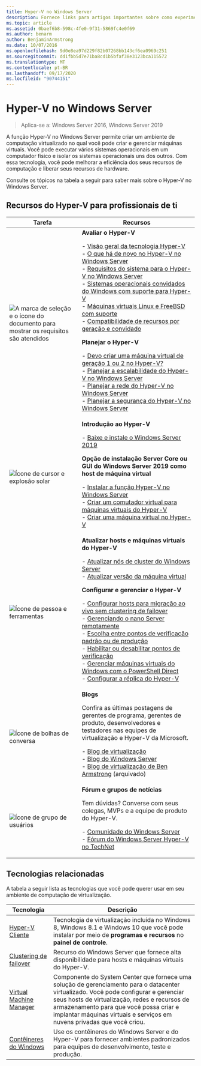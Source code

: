 ```yaml
---
title: Hyper-V no Windows Server
description: Fornece links para artigos importantes sobre como experimentar, planejar, implantar e gerenciar o Hyper-V
ms.topic: article
ms.assetid: 0baef6b8-598c-4fe0-9f31-5869fc4e0f69
ms.author: benarm
author: BenjaminArmstrong
ms.date: 10/07/2016
ms.openlocfilehash: 9d0e8ea97d229f82b07268bb143cf6ea0969c251
ms.sourcegitcommit: dd1fbb5d7e71ba8cd1b5bfaf38e3123bca115572
ms.translationtype: MT
ms.contentlocale: pt-BR
ms.lasthandoff: 09/17/2020
ms.locfileid: "90744151"
---
```

# <a name="hyper-v-on-windows-server"></a>Hyper-V no Windows Server

>Aplica-se a: Windows Server 2016, Windows Server 2019

A função Hyper-V no Windows Server permite criar um ambiente de computação virtualizado no qual você pode criar e gerenciar máquinas virtuais. Você pode executar vários sistemas operacionais em um computador físico e isolar os sistemas operacionais uns dos outros. Com essa tecnologia, você pode melhorar a eficiência dos seus recursos de computação e liberar seus recursos de hardware.

Consulte os tópicos na tabela a seguir para saber mais sobre o Hyper-V no Windows Server.

## <a name="hyper-v-resources-for-it-pros"></a>Recursos do Hyper-V para profissionais de ti

|Tarefa |Recursos|
|---|---|
|![A marca de seleção e o ícone do documento para mostrar os requisitos são atendidos](media/All_Symbols_MeetsRequirements.png)|**Avaliar o Hyper-V**<p>- [Visão geral da tecnologia Hyper-V](Hyper-V-Technology-Overview.md)<br />- [O que há de novo no Hyper-V no Windows Server](What-s-new-in-Hyper-V-on-Windows.md)<br />- [Requisitos do sistema para o Hyper-V no Windows Server](System-requirements-for-Hyper-V-on-Windows.md)<br />- [Sistemas operacionais convidados do Windows com suporte para Hyper-V](Supported-Windows-guest-operating-systems-for-Hyper-V-on-Windows.md) <br />- [Máquinas virtuais Linux e FreeBSD com suporte](Supported-Linux-and-FreeBSD-virtual-machines-for-Hyper-V-on-Windows.md)<br />- [Compatibilidade de recursos por geração e convidado](Hyper-V-feature-compatibility-by-generation-and-guest.md) <p>**Planejar o Hyper-V**<p>- [Devo criar uma máquina virtual de geração 1 ou 2 no Hyper-V?](plan/Should-I-create-a-generation-1-or-2-virtual-machine-in-Hyper-V.md) <br />- [Planejar a escalabilidade do Hyper-V no Windows Server](plan/plan-hyper-v-scalability-in-windows-server.md) <br />- [Planejar a rede do Hyper-V no Windows Server](plan/plan-hyper-v-networking-in-windows-server.md) <br />- [Planejar a segurança do Hyper-V no Windows Server](plan/plan-hyper-v-security-in-windows-server.md)|
|![Ícone de cursor e explosão solar](media/All_Symbols_GetStarted.png)|**Introdução ao Hyper-V**<p>- [Baixe e instale o Windows Server 2019](https://www.microsoft.com/evalcenter/evaluate-windows-server-2019)<p>**Opção de instalação Server Core ou GUI do Windows Server 2019 como host de máquina virtual**<p>- [Instalar a função Hyper-V no Windows Server](get-started/Install-the-Hyper-V-role-on-Windows-Server.md)<br />- [Criar um comutador virtual para máquinas virtuais do Hyper-V](get-started/Create-a-virtual-switch-for-Hyper-V-virtual-machines.md)<br />- [Criar uma máquina virtual no Hyper-V](get-started/Create-a-virtual-machine-in-Hyper-V.md)|
|![Ícone de pessoa e ferramentas](media/All_Symbols_Administrator.png)|**Atualizar hosts e máquinas virtuais do Hyper-V**<p>- [Atualizar nós de cluster do Windows Server](../../failover-clustering/Cluster-Operating-System-Rolling-Upgrade.md)<br />- [Atualizar versão da máquina virtual](deploy/Upgrade-virtual-machine-version-in-Hyper-V-on-Windows-or-Windows-Server.md)<p>**Configurar e gerenciar o Hyper-V**<p>- [Configurar hosts para migração ao vivo sem clustering de failover](deploy/Set-up-hosts-for-live-migration-without-Failover-Clustering.md)<br />- [Gerenciando o nano Server remotamente](../../get-started/manage-nano-server.md)<br />- [Escolha entre pontos de verificação padrão ou de produção](manage/Choose-between-standard-or-production-checkpoints-in-Hyper-V.md)<br />- [Habilitar ou desabilitar pontos de verificação](manage/Enable-or-disable-checkpoints-in-Hyper-V.md)<br />- [Gerenciar máquinas virtuais do Windows com o PowerShell Direct](manage/Manage-Windows-virtual-machines-with-PowerShell-Direct.md)<br />- [Configurar a réplica do Hyper-V](manage/Set-up-Hyper-V-Replica.md)|
|![Ícone de bolhas de conversa](media/All_Symbols_Chat.png)|**Blogs**<p>Confira as últimas postagens de gerentes de programa, gerentes de produto, desenvolvedores e testadores nas equipes de virtualização e Hyper-V da Microsoft.<p>- [Blog de virtualização](https://blogs.technet.com/b/virtualization/)<br />- [Blog do Windows Server](https://blogs.technet.com/b/windowsserver/)<br />- [Blog de virtualização de Ben Armstrong](/archive/blogs/virtual_pc_guy/) (arquivado)|
|![Ícone de grupo de usuários](media/All_Symbols_Users_Group.png)|**Fórum e grupos de notícias**<p>Tem dúvidas? Converse com seus colegas, MVPs e a equipe de produto do Hyper-V.<p>- [Comunidade do Windows Server](https://techcommunity.microsoft.com/t5/Windows-Server/ct-p/Windows-Server)<br />- [Fórum do Windows Server Hyper-V no TechNet](/answers/topics/windows-server-hyper-v.html)|

## <a name="related-technologies"></a>Tecnologias relacionadas

A tabela a seguir lista as tecnologias que você pode querer usar em seu ambiente de computação de virtualização.

|Tecnologia|Descrição|
|--------------|---------------|
|[Hyper-V Cliente](/virtualization/hyper-v-on-windows/index)|Tecnologia de virtualização incluída no Windows 8, Windows 8.1 e Windows 10 que você pode instalar por meio de **programas e recursos** no **painel de controle**.|
|[Clustering de failover](../../failover-clustering/whats-new-in-failover-clustering.md)|Recurso do Windows Server que fornece alta disponibilidade para hosts e máquinas virtuais do Hyper-V.|
|[Virtual Machine Manager](/system-center/vmm/overview)|Componente do System Center que fornece uma solução de gerenciamento para o datacenter virtualizado. Você pode configurar e gerenciar seus hosts de virtualização, redes e recursos de armazenamento para que você possa criar e implantar máquinas virtuais e serviços em nuvens privadas que você criou.|
|[Contêineres do Windows](/virtualization/windowscontainers/)|Use os contêineres do Windows Server e do Hyper-V para fornecer ambientes padronizados para equipes de desenvolvimento, teste e produção.|